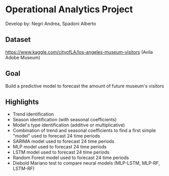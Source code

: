 # Operational Analytics Project
Develop by: Negri Andrea, Spadoni Alberto

## Dataset
https://www.kaggle.com/cityofLA/los-angeles-museum-visitors (Avila Adobe Museum)

## Goal
Build a predictive model to forecast the amount of future museum's visitors

## Highlights
- Trend identification
- Season identification (with seasonal coefficients)
- Model's type identification (additive or multiplicative)
- Combination of trend and seasonal coefficients to find a first simple "model" used to forecast 24 time periods
- SARIMA model used to forecast 24 time periods
- MLP model used to forecast 24 time periods
- LSTM model used to forecast 24 time periods
- Random Forest model used to forecast 24 time periods
- Diebold Mariano test to compare neural models (MLP-LSTM, MLP-RF, LSTM-RF)
